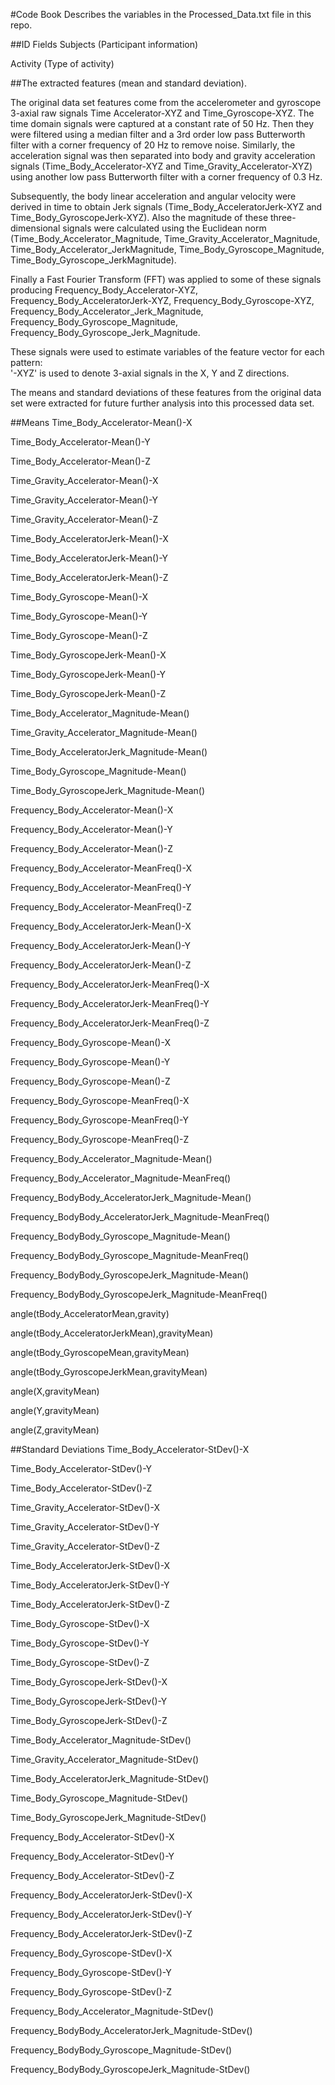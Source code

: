 #Code Book
Describes the variables in the Processed_Data.txt file in this repo. 

##ID Fields
Subjects (Participant information)

Activity (Type of activity)  

##The extracted features (mean and standard deviation).

The original data set features come from the accelerometer and gyroscope 3-axial raw signals Time Accelerator-XYZ and Time_Gyroscope-XYZ.
The time domain signals were captured at a constant rate of 50 Hz. Then they were filtered using a median filter and a 3rd order low pass Butterworth filter with a corner frequency of 20 Hz to remove noise. Similarly, the acceleration signal was then separated into body and gravity acceleration signals (Time_Body_Accelerator-XYZ and Time_Gravity_Accelerator-XYZ) using another low pass Butterworth filter with a corner frequency of 0.3 Hz. 

Subsequently, the body linear acceleration and angular velocity were derived in time to obtain Jerk signals (Time_Body_AcceleratorJerk-XYZ and Time_Body_GyroscopeJerk-XYZ). Also the magnitude of these three-dimensional signals were calculated using the Euclidean norm (Time_Body_Accelerator_Magnitude, Time_Gravity_Accelerator_Magnitude, Time_Body_Accelerator_JerkMagnitude, Time_Body_Gyroscope_Magnitude, Time_Body_Gyroscope_JerkMagnitude). 

Finally a Fast Fourier Transform (FFT) was applied to some of these signals producing Frequency_Body_Accelerator-XYZ, Frequency_Body_AcceleratorJerk-XYZ, Frequency_Body_Gyroscope-XYZ, Frequency_Body_Accelerator_Jerk_Magnitude, Frequency_Body_Gyroscope_Magnitude, Frequency_Body_Gyroscope_Jerk_Magnitude.

These signals were used to estimate variables of the feature vector for each pattern:  
'-XYZ' is used to denote 3-axial signals in the X, Y and Z directions.

The means and standard deviations of these features from the original data set were extracted for future further analysis into this processed data set. 

##Means
Time_Body_Accelerator-Mean()-X

Time_Body_Accelerator-Mean()-Y

Time_Body_Accelerator-Mean()-Z

Time_Gravity_Accelerator-Mean()-X

Time_Gravity_Accelerator-Mean()-Y

Time_Gravity_Accelerator-Mean()-Z

Time_Body_AcceleratorJerk-Mean()-X

Time_Body_AcceleratorJerk-Mean()-Y

Time_Body_AcceleratorJerk-Mean()-Z

Time_Body_Gyroscope-Mean()-X

Time_Body_Gyroscope-Mean()-Y

Time_Body_Gyroscope-Mean()-Z

Time_Body_GyroscopeJerk-Mean()-X

Time_Body_GyroscopeJerk-Mean()-Y

Time_Body_GyroscopeJerk-Mean()-Z

Time_Body_Accelerator_Magnitude-Mean()

Time_Gravity_Accelerator_Magnitude-Mean()

Time_Body_AcceleratorJerk_Magnitude-Mean()

Time_Body_Gyroscope_Magnitude-Mean()

Time_Body_GyroscopeJerk_Magnitude-Mean()

Frequency_Body_Accelerator-Mean()-X

Frequency_Body_Accelerator-Mean()-Y

Frequency_Body_Accelerator-Mean()-Z

Frequency_Body_Accelerator-MeanFreq()-X

Frequency_Body_Accelerator-MeanFreq()-Y

Frequency_Body_Accelerator-MeanFreq()-Z

Frequency_Body_AcceleratorJerk-Mean()-X

Frequency_Body_AcceleratorJerk-Mean()-Y

Frequency_Body_AcceleratorJerk-Mean()-Z

Frequency_Body_AcceleratorJerk-MeanFreq()-X

Frequency_Body_AcceleratorJerk-MeanFreq()-Y

Frequency_Body_AcceleratorJerk-MeanFreq()-Z

Frequency_Body_Gyroscope-Mean()-X

Frequency_Body_Gyroscope-Mean()-Y

Frequency_Body_Gyroscope-Mean()-Z

Frequency_Body_Gyroscope-MeanFreq()-X

Frequency_Body_Gyroscope-MeanFreq()-Y

Frequency_Body_Gyroscope-MeanFreq()-Z

Frequency_Body_Accelerator_Magnitude-Mean()

Frequency_Body_Accelerator_Magnitude-MeanFreq()

Frequency_BodyBody_AcceleratorJerk_Magnitude-Mean()

Frequency_BodyBody_AcceleratorJerk_Magnitude-MeanFreq()

Frequency_BodyBody_Gyroscope_Magnitude-Mean()

Frequency_BodyBody_Gyroscope_Magnitude-MeanFreq()

Frequency_BodyBody_GyroscopeJerk_Magnitude-Mean()

Frequency_BodyBody_GyroscopeJerk_Magnitude-MeanFreq()

angle(tBody_AcceleratorMean,gravity)

angle(tBody_AcceleratorJerkMean),gravityMean)

angle(tBody_GyroscopeMean,gravityMean)

angle(tBody_GyroscopeJerkMean,gravityMean)

angle(X,gravityMean)

angle(Y,gravityMean)

angle(Z,gravityMean)

##Standard Deviations
Time_Body_Accelerator-StDev()-X

Time_Body_Accelerator-StDev()-Y

Time_Body_Accelerator-StDev()-Z

Time_Gravity_Accelerator-StDev()-X

Time_Gravity_Accelerator-StDev()-Y

Time_Gravity_Accelerator-StDev()-Z

Time_Body_AcceleratorJerk-StDev()-X

Time_Body_AcceleratorJerk-StDev()-Y

Time_Body_AcceleratorJerk-StDev()-Z

Time_Body_Gyroscope-StDev()-X

Time_Body_Gyroscope-StDev()-Y

Time_Body_Gyroscope-StDev()-Z

Time_Body_GyroscopeJerk-StDev()-X

Time_Body_GyroscopeJerk-StDev()-Y

Time_Body_GyroscopeJerk-StDev()-Z

Time_Body_Accelerator_Magnitude-StDev()

Time_Gravity_Accelerator_Magnitude-StDev()

Time_Body_AcceleratorJerk_Magnitude-StDev()

Time_Body_Gyroscope_Magnitude-StDev()

Time_Body_GyroscopeJerk_Magnitude-StDev()

Frequency_Body_Accelerator-StDev()-X

Frequency_Body_Accelerator-StDev()-Y

Frequency_Body_Accelerator-StDev()-Z

Frequency_Body_AcceleratorJerk-StDev()-X

Frequency_Body_AcceleratorJerk-StDev()-Y

Frequency_Body_AcceleratorJerk-StDev()-Z

Frequency_Body_Gyroscope-StDev()-X

Frequency_Body_Gyroscope-StDev()-Y

Frequency_Body_Gyroscope-StDev()-Z

Frequency_Body_Accelerator_Magnitude-StDev()

Frequency_BodyBody_AcceleratorJerk_Magnitude-StDev()

Frequency_BodyBody_Gyroscope_Magnitude-StDev()

Frequency_BodyBody_GyroscopeJerk_Magnitude-StDev()

